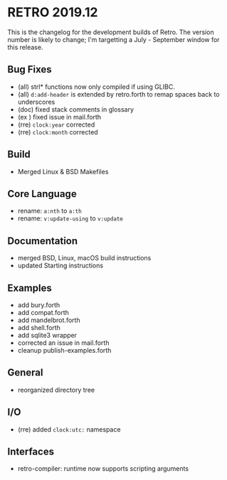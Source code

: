 # RETRO 2019.12

This is the changelog for the development builds of Retro.
The version number is likely to change; I'm targetting a
July - September window for this release.

## Bug Fixes

- (all) strl* functions now only compiled if using GLIBC.
- (all) `d:add-header` is extended by retro.forth to remap spaces back to underscores
- (doc) fixed stack comments in glossary
- (ex ) fixed issue in mail.forth
- (rre) `clock:year` corrected
- (rre) `clock:month` corrected

## Build

- Merged Linux & BSD Makefiles

## Core Language

- rename: `a:nth` to `a:th`
- rename: `v:update-using` to `v:update`

## Documentation

- merged BSD, Linux, macOS build instructions
- updated Starting instructions

## Examples

- add bury.forth
- add compat.forth
- add mandelbrot.forth
- add shell.forth
- add sqlite3 wrapper
- corrected an issue in mail.forth
- cleanup publish-examples.forth

## General

- reorganized directory tree

## I/O

- (rre) added `clock:utc:` namespace

## Interfaces

- retro-compiler: runtime now supports scripting arguments
